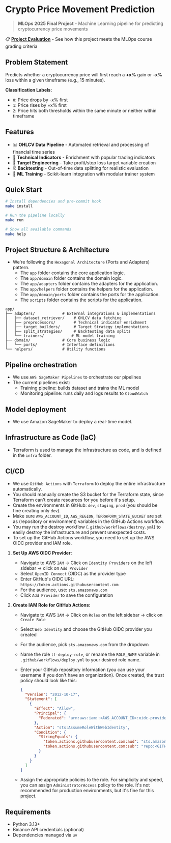# Crypto Price Movement Prediction

> **MLOps 2025 Final Project** - Machine Learning pipeline for predicting cryptocurrency price movements

📋 **[Project Evaluation](EVALUATION.md)** - See how this project meets the MLOps course grading criteria

## Problem Statement

Predicts whether a cryptocurrency price will first reach a **+x%** gain or **-x%** loss within a given timeframe (e.g., 15 minutes).

**Classification Labels:**

- `0`: Price drops by -x% first
- `1`: Price rises by +x% first
- `2`: Price hits both thresholds within the same minute or neither within timeframe

## Features

- 📊 **OHLCV Data Pipeline** - Automated retrieval and processing of financial time series
- 🔧 **Technical Indicators** - Enrichment with popular trading indicators
- 🎯 **Target Engineering** - Take profit/stop loss target variable creation
- ⏰ **Backtesting** - Out-of-time data splitting for realistic evaluation
- 🤖 **ML Training** - Scikit-learn integration with modular trainer system

## Quick Start

```bash
# Install dependencies and pre-commit hook
make install

# Run the pipeline locally
make run

# Show all available commands
make help
```

## Project Structure & Architecture

- We're following the `Hexagonal Architecture` (Ports and Adapters) pattern.
  - The `app` folder contains the core application logic.
  - The `app/domain` folder contains the domain logic.
  - The `app/adapters` folder contains the adapters for the application.
  - The `app/helpers` folder contains the helpers for the application.
  - The `app/domain/ports` folder contains the ports for the application.
  - The `scripts` folder contains the scripts for the application.

```
app/
├── adapters/            # External integrations & implementations
│   ├── dataset_retriever/    # OHLCV data fetching
│   ├── preprocessors/        # Technical indicator enrichment
│   ├── target_builders/      # Target Strategy implementations
│   ├── split_strategies/     # Backtesting data splits
│   └── trainers/            # ML model training
├── domain/              # Core business logic
│   └── ports/           # Interface definitions
└── helpers/             # Utility functions
```

## Pipeline orchestration

- We use `AWS SageMaker Pipelines` to orchestrate our pipelines
- The current pipelines exist:
  - Training pipeline: builds dataset and trains the ML model
  - Monitoring pipeline: runs daily and logs results to `CloudWatch`

## Model deployment

- We use Amazon SageMaker to deploy a real-time model.

## Infrastructure as Code (IaC)

- Terraform is used to manage the infrastructure as code, and is defined in the `infra` folder.

## CI/CD

- We use `GitHub Actions` with `Terraform` to deploy the entire infrastructure automatically.
- You should manually create the S3 bucket for the Terraform state, since Terraform can't create resources for you before it's setup.
- Create the environments in GitHub: `dev`, `staging`, `prod` (you should be fine creating only `dev`).
- Make sure `AWS_ACCOUNT_ID`, `AWS_REGION`, `TERRAFORM_STATE_BUCKET` are set as (repository or environment) variables in the GitHub Actions workflow.
- You may run the destroy workflow (`.github/workflows/destroy.yml`) to easily destroy the infrastructure and prevent unexpected costs.
- To set up the GitHub Actions workflow, you need to set up the AWS OIDC provider and IAM role.

1. **Set Up AWS OIDC Provider:**

   - Navigate to AWS `IAM` → Click on `Identity Providers` on the left sidebar → click on `Add Provider`
   - Select `OpenID Connect` (OIDC) as the provider type
   - Enter GitHub's OIDC URL: `https://token.actions.githubusercontent.com`
   - For the audience, use: `sts.amazonaws.com`
   - Click `Add Provider` to save the configuration

2. **Create IAM Role for GitHub Actions:**

   - Navigate to AWS `IAM` → Click on `Roles` on the left sidebar → click on `Create Role`
   - Select `Web Identity` and choose the GitHub OIDC provider you created
   - For the audience, pick `sts.amazonaws.com` from the dropdown
   - Name the role `tf-deploy-role`, or rename the `ROLE_NAME` variable in `.github/workflows/deploy.yml` to your desired role name.
   - Enter your GitHub repository information (you can use your username if you don't have an organization). Once created, the trust policy should look like this:

     ```json
     {
       "Version": "2012-10-17",
       "Statement": [
         {
           "Effect": "Allow",
           "Principal": {
             "Federated": "arn:aws:iam::<AWS_ACCOUNT_ID>:oidc-provider/token.actions.githubusercontent.com"
           },
           "Action": "sts:AssumeRoleWithWebIdentity",
           "Condition": {
             "StringEquals": {
               "token.actions.githubusercontent.com:aud": "sts.amazonaws.com",
               "token.actions.githubusercontent.com:sub": "repo:<GITHUB_ORG>/<REPO>:ref:refs/heads/main"
             }
           }
         }
       ]
     }
     ```

   - Assign the appropriate policies to the role. For simplicity and speed, you can assign `AdministratorAccess` policy to the role. It's not recommended for production environments, but it's fine for this project.

## Requirements

- Python 3.13+
- Binance API credentials (optional)
- Dependencies managed via `uv`
